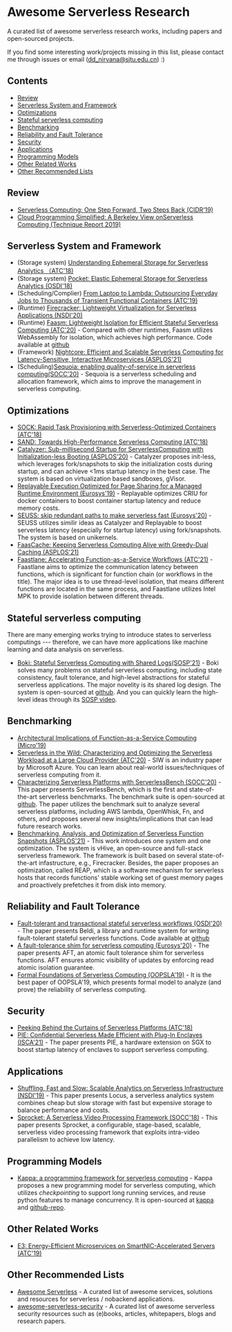 # Awesome Serverless Research
A curated list of awesome serverless research works, including papers and open-sourced projects.

If you find some interesting work/projects missing in this list, please contact me through issues or email (dd_nirvana@sjtu.edu.cn) :)


## Contents
- [Review](#review)
- [Serverless System and Framework](#serverless-system-and-framework)
- [Optimizations](#optimizations)
- [Stateful serverless computing](#stateful-serverless-computing)
- [Benchmarking](#benchmarking)
- [Reliability and Fault Tolerance](#reliability-and-fault-tolerance)
- [Security](#security)
- [Applications](#applications)
- [Programming Models](#programming-models)
- [Other Related Works](#other-related-works)
- [Other Recommended Lists](#other-recommended-lists)

## Review
- [Serverless Computing: One Step Forward, Two Steps Back (CIDR‘19)](http://cidrdb.org/cidr2019/papers/p119-hellerstein-cidr19.pdf)
- [Cloud Programming Simplified: A Berkeley View onServerless Computing (Technique Report 2019)](https://www2.eecs.berkeley.edu/Pubs/TechRpts/2019/EECS-2019-3.pdf)

## Serverless System and Framework
- (Storage system) [Understanding Ephemeral Storage for Serverless Analytics （ATC'18)](https://dl.acm.org/doi/10.5555/3277355.3277431)
- (Storage system) [Pocket: Elastic Ephemeral Storage for Serverless Analytics (OSDI'18)](https://dl.acm.org/doi/10.5555/3291168.3291200)
- (Scheduling/Complier) [From Laptop to Lambda: Outsourcing Everyday Jobs to Thousands of Transient Functional Containers (ATC'19)](https://dl.acm.org/doi/10.5555/3358807.3358848)
- (Runtime) [Firecracker: Lightweight Virtualization for Serverless Applications (NSDI'20)](https://www.usenix.org/system/files/nsdi20-paper-agache.pdf)
- (Runtime) [Faasm: Lightweight Isolation for Efficient Stateful Serverless Computing (ATC'20)](https://www.usenix.org/conference/atc20/presentation/shillaker) - Compared with other runtimes, Faasm utilizes WebAssembly for isolation, which achieves high performance. Code available at [github](https://github.com/faasm/faasm)
- (Framework) [Nightcore: Efficient and Scalable Serverless Computing for Latency-Sensitive, Interactive Microservices (ASPLOS'21)](https://www.cs.utexas.edu/~zjia/asplos21main-p89-final.pdf)
- (Scheduling)[Sequoia: enabling quality-of-service in serverless computing(SOCC'20)](https://dl.acm.org/doi/10.1145/3419111.3421306) - Sequoia is a serverless scheduling and allocation framework, which aims to improve the management in serverless computing.

## Optimizations
- [SOCK: Rapid Task Provisioning with Serverless-Optimized Containers (ATC'18)](https://dl.acm.org/doi/10.5555/3277355.3277362)
- [SAND: Towards High-Performance Serverless Computing (ATC'18)](https://dl.acm.org/doi/10.5555/3277355.3277444)
- [Catalyzer: Sub-millisecond Startup for ServerlessComputing with Initialization-less Booting (ASPLOS'20)](https://dl.acm.org/doi/10.1145/3373376.3378512) - Catalyzer proposes init-less, which leverages fork/snapshots to skip the initialization costs during startup, and can achieve <1ms startup latency in the best case. The system is based on virtualization based sandboxes, gVisor.
- [Replayable Execution Optimized for Page Sharing for a Managed Runtime Environment (Eurosys'19)](https://dl.acm.org/doi/abs/10.1145/3302424.3303978) - Replayable optimizes CRIU for docker containers to boost container startup latency and reduce memory costs.
- [SEUSS: skip redundant paths to make serverless fast (Eurosys'20)](https://dl.acm.org/doi/abs/10.1145/3342195.3392698) - SEUSS utilizes similir ideas as Catalyzer and Replayable to boost serverless latency (especially for startup latency) using fork/snapshots. The system is based on unikernels.
- [FaasCache: Keeping Serverless Computing Alive with Greedy-Dual Caching (ASPLOS'21)](http://homes.sice.indiana.edu/prateeks/papers/faascache-asplos21.pdf)
- [Faastlane: Accelerating Function-as-a-Service Workflows (ATC'21)](https://www.usenix.org/conference/atc21/presentation/kotni) - Faastlane aims to optimize the communication latency between functions, which is significant for function chain (or workflows in the title). The major idea is to use thread-level isolation, that means different functions are located in the same process, and Faastlane utilizes Intel MPK to provide isolation between different threads.

## Stateful serverless computing

There are many emerging works trying to introduce states to serverless computings --- therefore, we can have more applications like machine learning and data analysis on serverless.

- [Boki: Stateful Serverless Computing with Shared Logs(SOSP'21)](https://www.cs.utexas.edu/~zjia/boki-sosp21.pdf) - Boki solves many problems on stateful serverless computing, including state consistency, fault tolerance, and high-level abstractions for stateful serverless applications. The major novelity is its shared log design. The system is open-sourced at [github](https://github.com/ut-osa/boki). And you can quickly learn the high-level ideas through its [SOSP video](https://www.youtube.com/watch?v=SgfLK1p3dx4).



## Benchmarking
- [Architectural Implications of Function-as-a-Service Computing (Micro'19)](https://dl.acm.org/doi/10.1145/3352460.3358296)
- [Serverless in the Wild: Characterizing and Optimizing the Serverless Workload at a Large Cloud Provider (ATC'20)](https://www.usenix.org/conference/atc20/presentation/shahrad) - SIW is an industry paper by Microsoft Azure. You can learn about real-world issues/techniques of serverless computing from it.
- [Characterizing Serverless Platforms with ServerlessBench (SOCC'20)](https://dl.acm.org/doi/10.1145/3419111.3421280) - This paper presents ServerlessBench, which is the first and state-of-the-art serverless benchmarks. The benchmark suite is open-sourced at [github](https://github.com/SJTU-IPADS/ServerlessBench). The paper utilizes the benchmark suit to analyze several serverless platforms, including AWS lambda, OpenWhisk, Fn, and others, and proposes several new insights/implications that can lead future research works.
- [Benchmarking, Analysis, and Optimization of Serverless Function Snapshots (ASPLOS'21)](https://dl.acm.org/doi/10.1145/3445814.3446714) - This work introduces  one system and one optimization. The system is vHive, an open-source and full-stack serverless framework. The framework is built based on several state-of-the-art infastructure, e.g., Firecracker. Besides, the paper proposes an optimization, called REAP, which is a software mechanism for serverless hosts that records functions' stable working set of guest memory pages and proactively prefetches it from disk into memory.




## Reliability and Fault Tolerance
- [Fault-tolerant and transactional stateful serverless workflows (OSDI'20)](https://www.usenix.org/conference/osdi20/presentation/zhang-haoran) - The paper presents Beldi, a library and runtime system for writing fault-tolerant stateful serverless functions. Code available at [github](https://github.com/eniac/Beldi)
- [A fault-tolerance shim for serverless computing (Eurosys'20)](https://dl.acm.org/doi/10.1145/3342195.3387535) - The paper presents AFT, an atomic fault tolerance shim for serverless functions. AFT ensures atomic visibility of updates by enforcing read atomic isolation guarantee.
- [Formal Foundations of Serverless Computing (OOPSLA'19)](https://dl.acm.org/doi/10.1145/3360575) - It is the best paper of OOPSLA'19, which presents formal model to analyze (and prove) the reliability of serverless computing.

## Security
- [Peeking Behind the Curtains of Serverless Platforms (ATC'18)](https://dl.acm.org/doi/10.5555/3277355.3277369)
- [PIE: Confidential Serverless Made Efficient with Plug-In Enclaves (ISCA'21)](https://ipads.se.sjtu.edu.cn/zh/publications/LiISCA21.pdf) - The paper presents PIE, a hardware extension on SGX to boost startup latency of enclaves to support serverless computing.


## Applications
- [Shuffling, Fast and Slow: Scalable Analytics on Serverless Infrastructure (NSDI'19)](https://www.usenix.org/conference/nsdi19/presentation/pu) - This paper  presents Locus, a serverless analytics system combines cheap but slow storage with fast but expensive storage to balance performance and costs.
- [Sprocket: A Serverless Video Processing Framework (SOCC'18)](https://dl.acm.org/doi/10.1145/3267809.3267815) - This paper presents Sprocket, a configurable, stage-based, scalable, serverless video processing framework that exploits intra-video parallelism to achieve low latency.


## Programming Models
- [Kappa: a programming framework for serverless computing](https://dl.acm.org/doi/abs/10.1145/3419111.3421277) - Kappa proposes a new programming model for serverless computing, which utilizes *checkpointing* to support long running services, and reuse python features to manage concurrency. It is open-sourced at [kappa](https://kappa.cs.berkeley.edu) and [github-repo](https://github.com/NetSys/kappa).


## Other Related Works
- [E3: Energy-Efficient Microservices on SmartNIC-Accelerated Servers (ATC'19)](https://dl.acm.org/doi/10.5555/3358807.3358839)

## Other Recommended Lists
- [Awesome Serverless](https://github.com/anaibol/awesome-serverless) - A curated list of awesome services, solutions and resources for serverless / nobackend applications.
- [awesome-serverless-security](https://github.com/puresec/awesome-serverless-security) - A curated list of awesome serverless security resources such as (e)books, articles, whitepapers, blogs and research papers.

